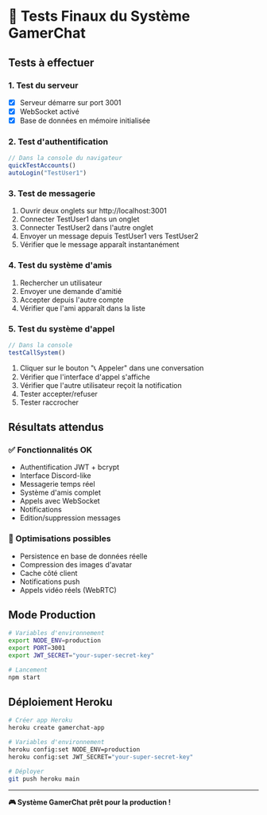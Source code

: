 # 🧪 Tests Finaux du Système GamerChat

## Tests à effectuer

### 1. Test du serveur
- [x] Serveur démarre sur port 3001
- [x] WebSocket activé
- [x] Base de données en mémoire initialisée

### 2. Test d'authentification
```javascript
// Dans la console du navigateur
quickTestAccounts()
autoLogin("TestUser1")
```

### 3. Test de messagerie
1. Ouvrir deux onglets sur http://localhost:3001
2. Connecter TestUser1 dans un onglet
3. Connecter TestUser2 dans l'autre onglet
4. Envoyer un message depuis TestUser1 vers TestUser2
5. Vérifier que le message apparaît instantanément

### 4. Test du système d'amis
1. Rechercher un utilisateur
2. Envoyer une demande d'amitié
3. Accepter depuis l'autre compte
4. Vérifier que l'ami apparaît dans la liste

### 5. Test du système d'appel
```javascript
// Dans la console
testCallSystem()
```
1. Cliquer sur le bouton "📞 Appeler" dans une conversation
2. Vérifier que l'interface d'appel s'affiche
3. Vérifier que l'autre utilisateur reçoit la notification
4. Tester accepter/refuser
5. Tester raccrocher

## Résultats attendus

### ✅ Fonctionnalités OK
- Authentification JWT + bcrypt
- Interface Discord-like
- Messagerie temps réel
- Système d'amis complet
- Appels avec WebSocket
- Notifications
- Edition/suppression messages

### 🔧 Optimisations possibles
- Persistence en base de données réelle
- Compression des images d'avatar
- Cache côté client
- Notifications push
- Appels vidéo réels (WebRTC)

## Mode Production

```bash
# Variables d'environnement
export NODE_ENV=production
export PORT=3001
export JWT_SECRET="your-super-secret-key"

# Lancement
npm start
```

## Déploiement Heroku

```bash
# Créer app Heroku
heroku create gamerchat-app

# Variables d'environnement
heroku config:set NODE_ENV=production
heroku config:set JWT_SECRET="your-super-secret-key"

# Déployer
git push heroku main
```

---

**🎮 Système GamerChat prêt pour la production !**
